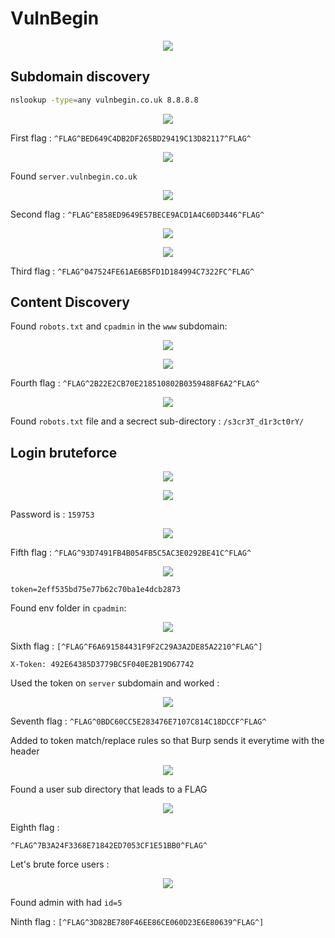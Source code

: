 # VulnBegin

<p align="center">
  <img  src="Pasted image 20210723144641.png">
</p>

## Subdomain discovery
```bash
nslookup -type=any vulnbegin.co.uk 8.8.8.8
```

<p align="center">
  <img  src="Pasted image 20210723144713.png">
</p>

First flag : `^FLAG^BED649C4DB2DF265BD29419C13D82117^FLAG^`

<p align="center">
  <img  src="Pasted image 20210723145635.png">
</p>

Found `server.vulnbegin.co.uk`

<p align="center">
  <img  src="Pasted image 20210723145737.png">
</p>

Second flag : `^FLAG^E858ED9649E57BECE9ACD1A4C60D3446^FLAG^`

<p align="center">
  <img  src="Pasted image 20210723155532.png">
</p>

<p align="center">
  <img  src="Pasted image 20210723155545.png">
</p>

Third flag : `^FLAG^047524FE61AE6B5FD1D184994C7322FC^FLAG^`
## Content Discovery

Found `robots.txt` and `cpadmin` in the `www` subdomain:

<p align="center">
  <img  src="Pasted image 20210723152436.png">
</p>

<p align="center">
  <img  src="Pasted image 20210723152500.png">
</p>

Fourth flag : `^FLAG^2B22E2CB70E218510802B0359488F6A2^FLAG^`

<p align="center">
  <img  src="Pasted image 20210723145850.png">
</p>

Found `robots.txt` file and a secrect sub-directory :
`/s3cr3T_d1r3ct0rY/`
## Login bruteforce

<p align="center">
  <img  src="Pasted image 20210723152633.png">
</p>

<p align="center">
  <img  src="Pasted image 20210723152835.png">
</p>

Password is : `159753`

<p align="center">
  <img  src="Pasted image 20210723152921.png">
</p>

Fifth flag : `^FLAG^93D7491FB4B054FB5C5AC3E0292BE41C^FLAG^`

<p align="center">
  <img  src="Pasted image 20210723152952.png">
</p>

`token=2eff535bd75e77b62c70ba1e4dcb2873`

Found env folder in `cpadmin`:

<p align="center">
  <img  src="Pasted image 20210723154303.png">
</p>

Sixth flag : `[^FLAG^F6A691584431F9F2C29A3A2DE85A2210^FLAG^]`

`X-Token: 492E64385D3779BC5F040E2B19D67742`

Used the token on `server` subdomain and worked :

<p align="center">
  <img  src="Pasted image 20210723154442.png">
</p>

Seventh flag : `^FLAG^0BDC60CC5E283476E7107C814C18DCCF^FLAG^`

Added to token match/replace rules so that Burp sends it everytime with the header

<p align="center">
  <img  src="Pasted image 20210723154641.png">
</p>

Found a user sub directory that leads to a FLAG 

<p align="center">
  <img  src="Pasted image 20210723154918.png">
</p>

Eighth flag : 

`^FLAG^7B3A24F3368E71842ED7053CF1E51BB0^FLAG^`

Let's brute force users :

<p align="center">
  <img  src="Pasted image 20210723155203.png">
</p>

Found admin with had `id=5` 

Ninth flag : `[^FLAG^3D82BE780F46EE86CE060D23E6E80639^FLAG^]`